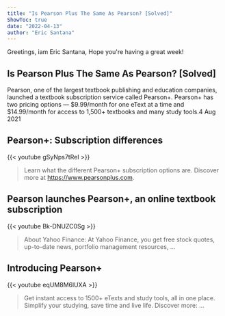 ```yaml
---
title: "Is Pearson Plus The Same As Pearson? [Solved]"
ShowToc: true 
date: "2022-04-13"
author: "Eric Santana" 
---
```


Greetings, iam Eric Santana, Hope you're having a great week!
## Is Pearson Plus The Same As Pearson? [Solved]
Pearson, one of the largest textbook publishing and education companies, launched a textbook subscription service called Pearson+. Pearson+ has two pricing options — $9.99/month for one eText at a time and $14.99/month for access to 1,500+ textbooks and many study tools.4 Aug 2021

## Pearson+: Subscription differences
{{< youtube gSyNps7tReI >}}
>Learn what the different Pearson+ subscription options are. Discover more at https://www.pearsonplus.com.

## Pearson launches Pearson+, an online textbook subscription
{{< youtube Bk-DNUZC0Sg >}}
>About Yahoo Finance: At Yahoo Finance, you get free stock quotes, up-to-date news, portfolio management resources, ...

## Introducing Pearson+
{{< youtube eqUM8M6lUXA >}}
>Get instant access to 1500+ eTexts and study tools, all in one place. Simplify your studying, save time and live life. Discover more: ...

